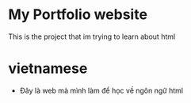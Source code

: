 # My Portfolio website
This is the project that im trying to learn about html
# vietnamese 
- Đây là web mà mình làm để học về ngôn ngữ html
